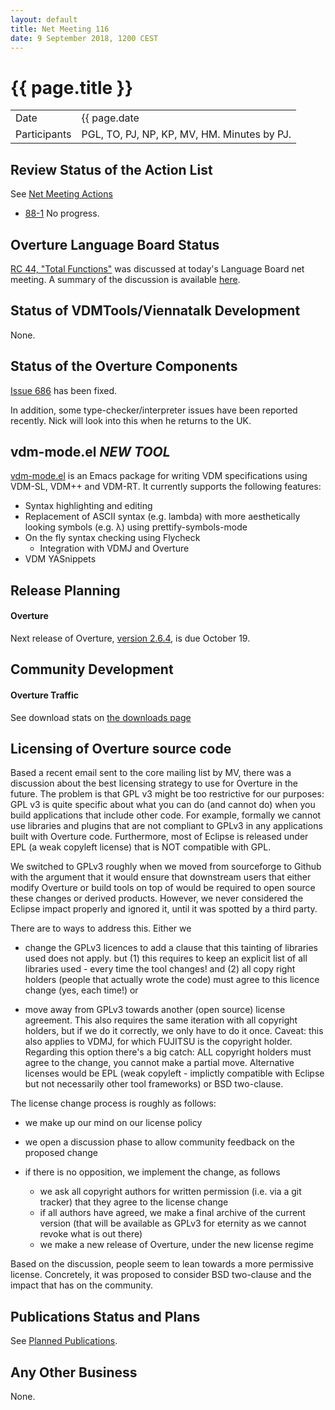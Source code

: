 ```yaml
---
layout: default
title: Net Meeting 116
date: 9 September 2018, 1200 CEST
---
```


<script src="https://code.jquery.com/jquery-1.11.1.min.js">
</script>
<script src="/javascripts/edit.js"></script>
<script>setEditButonNm();</script>

# {{ page.title }}

|||
|---|---|
| Date | {{ page.date | date: "%-d %B %Y, %R %Z"}} |
| Participants | PGL, TO, PJ, NP, KP, MV, HM.  Minutes by PJ. |


## Review Status of the Action List

See [Net Meeting Actions](https://github.com/overturetool/overturetool.github.io/issues?q=is%3Aopen+is%3Aissue+label%3A%22action+net-meeting%22)

* [88-1](https://github.com/overturetool/overturetool.github.io/issues/18) No progress.

## Overture Language Board Status

[RC 44, "Total Functions"](https://github.com/overturetool/language/issues/44) was discussed at today's Language Board net meeting. A summary of the discussion is available [here](https://github.com/overturetool/language/wiki/Minutes-of-the-LB-NM,-9th-September-2018).

## Status of VDMTools/Viennatalk Development

None.

##  Status of the Overture Components

[Issue 686](https://github.com/overturetool/overture/issues/686) has been fixed.

In addition, some type-checker/interpreter issues have been reported recently. Nick will look into this when he returns to the UK.

## vdm-mode.el *NEW TOOL*

[vdm-mode.el](https://github.com/peterwvj/vdm-mode) is an Emacs package for writing VDM specifications using VDM-SL, VDM++ and VDM-RT. It currently supports the following features:

* Syntax highlighting and editing
* Replacement of ASCII syntax (e.g. lambda) with more aesthetically looking symbols (e.g. λ) using prettify-symbols-mode
* On the fly syntax checking using Flycheck
  * Integration with VDMJ and Overture
* VDM YASnippets

##  Release Planning

#### Overture

Next release of Overture, [version 2.6.4](https://github.com/overturetool/overture/milestone/40), is due October 19.

##  Community Development

#### Overture Traffic

See download stats on [the downloads page](https://www.overturetool.org/download/)

##  Licensing of Overture source code

Based a recent email sent to the core mailing list by MV, there was a discussion about the best licensing strategy to use for Overture in the future. The problem is that GPL v3 might be too restrictive for our purposes: GPL v3 is quite specific about what you can do (and cannot do) when you build applications that include other code. For example, formally we cannot use libraries and plugins that are not compliant to GPLv3 in any applications built with Overture code. Furthermore, most of Eclipse is released under EPL (a weak copyleft license) that is NOT compatible with GPL.

We switched to GPLv3 roughly when we moved from sourceforge to Github with the argument that it would ensure that downstream users that either modify Overture or build tools on top of would be required to open source these changes or derived products. However, we never considered the Eclipse impact properly and ignored it, until it was spotted by a third party.

There are to ways to address this. Either we

* change the GPLv3 licences to add a clause that this tainting of libraries used does not apply. but (1) this requires to keep an explicit list of all libraries used - every time the tool changes! and (2) all copy right holders (people that actually wrote the code) must agree to this licence change (yes, each time!) or

* move away from GPLv3 towards another (open source) license agreement. This also requires the same iteration with all copyright holders, but if we do it correctly, we only have to do it once. Caveat: this also applies to VDMJ, for which FUJITSU is the copyright holder. Regarding this option there's a big catch: ALL copyright holders must agree to the change, you cannot make a partial move. Alternative licenses would be EPL (weak copyleft - implictly compatible with Eclipse but not necessarily other tool frameworks) or BSD two-clause.

The license change process is roughly as follows:

* we make up our mind on our license policy

* we open a discussion phase to allow community feedback on the proposed change

* if there is no opposition, we implement the change, as follows
  * we ask all copyright authors for written permission (i.e. via a git tracker) that they agree to the license change
  * if all authors have agreed, we make a final archive of the current version (that will be available as GPLv3 for eternity as we cannot revoke what is out there)
  * we make a new release of Overture, under the new license regime

Based on the discussion, people seem to lean towards a more permissive license. Concretely, it was proposed to consider BSD two-clause and the impact that has on the community.

##  Publications Status and Plans

See [Planned Publications](https://www.overturetool.org/publications/PlannedPublications.html).

##  Any Other Business

None.

<div id="edit_page_div"></div>




